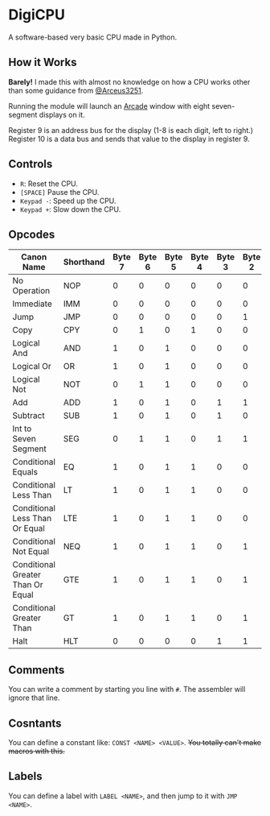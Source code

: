 # DigiCPU
A software-based very basic CPU made in Python.

## How it Works
**Barely!** I made this with almost no knowledge on how a CPU works other than some guidance from [@Arceus3251](http://github.com/Arceus3251).

Running the module will launch an [Arcade](https://api.arcade.academy/en/development/) window with eight seven-segment displays on it.

Register 9 is an address bus for the display (1-8 is each digit, left to right.)
Register 10 is a data bus and sends that value to the display in register 9.

## Controls
- `R`: Reset the CPU.
- `[SPACE]` Pause the CPU.
- `Keypad -`: Speed up the CPU.
- `Keypad +`: Slow down the CPU.

## Opcodes
|Canon Name                       |Shorthand|Byte 7|Byte 6|Byte 5|Byte 4|Byte 3|Byte 2|Byte 1|Byte 0|Decimal|Hex|
|---------------------------------|---------|------|------|------|------|------|------|------|------|-------|---|
|No Operation                     |NOP      |0     |0     |0     |0     |0     |0     |0     |0     |0      |00 |
|Immediate                        |IMM      |0     |0     |0     |0     |0     |0     |0     |1     |1      |01 |
|Jump                             |JMP      |0     |0     |0     |0     |0     |1     |0     |0     |4      |04 |
|Copy                             |CPY      |0     |1     |0     |1     |0     |0     |0     |1     |81     |51 |
|Logical And                      |AND      |1     |0     |1     |0     |0     |0     |0     |0     |160    |A0 |
|Logical Or                       |OR       |1     |0     |1     |0     |0     |0     |1     |0     |162    |A2 |
|Logical Not                      |NOT      |0     |1     |1     |0     |0     |0     |1     |1     |99     |63 |
|Add                              |ADD      |1     |0     |1     |0     |1     |1     |1     |1     |175    |AF |
|Subtract                         |SUB      |1     |0     |1     |0     |1     |0     |0     |0     |168    |A8 |
|Int to Seven Segment             |SEG      |0     |1     |1     |0     |1     |1     |0     |0     |108    |6C |
|Conditional Equals               |EQ       |1     |0     |1     |1     |0     |0     |0     |1     |177    |B1 |
|Conditional Less Than            |LT       |1     |0     |1     |1     |0     |0     |1     |0     |178    |B2 |
|Conditional Less Than Or Equal   |LTE      |1     |0     |1     |1     |0     |0     |1     |1     |179    |B3 |
|Conditional Not Equal            |NEQ      |1     |0     |1     |1     |0     |1     |0     |1     |181    |B5 |
|Conditional Greater Than Or Equal|GTE      |1     |0     |1     |1     |0     |1     |1     |0     |182    |B6 |
|Conditional Greater Than         |GT       |1     |0     |1     |1     |0     |1     |1     |1     |183    |B7 |
|Halt                             |HLT      |0     |0     |0     |0     |1     |1     |1     |1     |15     |0F |


## Comments
You can write a comment by starting you line with `#`. The assembler will ignore that line.

## Cosntants
You can define a constant like: `CONST <NAME> <VALUE>`. ~~You totally can't make macros with this.~~

## Labels
You can define a label with `LABEL <NAME>`, and then jump to it with `JMP <NAME>`.
